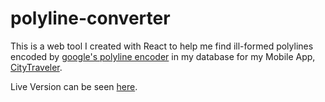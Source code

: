 # polyline-converter
This is a web tool I created with React to help me find ill-formed polylines encoded by [google's polyline encoder](https://developers.google.com/maps/documentation/utilities/polylinealgorithm) in my database for my Mobile App,
[CityTraveler](https://itunes.apple.com/us/app/otway/id1222689246?ls=1&mt=8).

Live Version can be seen [here](https://melvincanela.com/portfolio/polyline-converter/).
